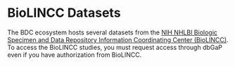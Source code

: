 # BioLINCC Datasets

The BDC ecosystem hosts several datasets from the [NIH NHLBI Biologic Specimen and Data Repository Information Coordinating Center (BioLINCC)](https://biolincc.nhlbi.nih.gov/home/). To access the BioLINCC studies, you must request access through dbGaP even if you have authorization from BioLINCC.
